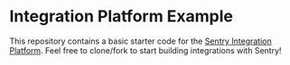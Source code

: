 # Integration Platform Example

This repository contains a basic starter code for the [Sentry Integration Platform](https://docs.sentry.io/product/integrations/integration-platform/). Feel free to clone/fork to start building integrations with Sentry!